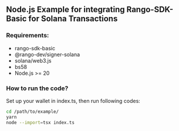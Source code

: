 ## Node.js Example for integrating Rango-SDK-Basic for Solana Transactions

### Requirements:

- rango-sdk-basic
- @rango-dev/signer-solana
- solana/web3.js
- bs58
- Node.js >= 20

### How to run the code?

Set up your wallet in index.ts, then run following codes:

```sh
cd /path/to/example/
yarn
node --import=tsx index.ts
```
